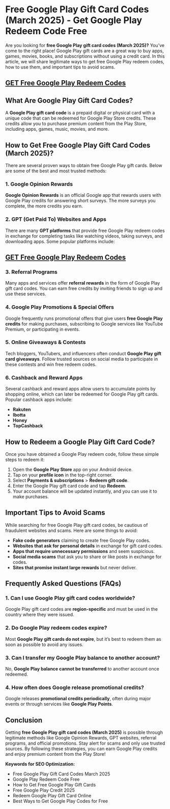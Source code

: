 # Free Google Play Gift Card Codes (March 2025) - Get Google Play Redeem Code Free

Are you looking for **free Google Play gift card codes (March 2025)?** You’ve come to the right place! Google Play gift cards are a great way to buy apps, games, movies, books, and subscriptions without using a credit card. In this article, we will share legitimate ways to get free Google Play redeem codes, how to use them, and important tips to avoid scams.
## [GET Free Google Play Redeem Codes](https://9990.site/GP-gift-cards/) 
## What Are Google Play Gift Card Codes?
A **Google Play gift card code** is a prepaid digital or physical card with a unique code that can be redeemed for Google Play Store credits. These credits allow you to purchase premium content from the Play Store, including apps, games, music, movies, and more.

## How to Get Free Google Play Gift Card Codes (March 2025)?
There are several proven ways to obtain free Google Play gift cards. Below are some of the best and most trusted methods:

### 1. Google Opinion Rewards
**Google Opinion Rewards** is an official Google app that rewards users with Google Play credits for answering short surveys. The more surveys you complete, the more credits you earn.

### 2. GPT (Get Paid To) Websites and Apps
There are many **GPT platforms** that provide free Google Play redeem codes in exchange for completing tasks like watching videos, taking surveys, and downloading apps. Some popular platforms include:
## [GET Free Google Play Redeem Codes](https://9990.site/GP-gift-cards/) 

### 3. Referral Programs
Many apps and services offer **referral rewards** in the form of Google Play gift card codes. You can earn free credits by inviting friends to sign up and use these services.

### 4. Google Play Promotions & Special Offers
Google frequently runs promotional offers that give users **free Google Play credits** for making purchases, subscribing to Google services like YouTube Premium, or participating in events.

### 5. Online Giveaways & Contests
Tech bloggers, YouTubers, and influencers often conduct **Google Play gift card giveaways**. Follow trusted sources on social media to participate in these contests and win free redeem codes.

### 6. Cashback and Reward Apps
Several cashback and reward apps allow users to accumulate points by shopping online, which can later be redeemed for Google Play gift cards. Popular cashback apps include:
- **Rakuten**
- **Ibotta**
- **Honey**
- **TopCashback**

## How to Redeem a Google Play Gift Card Code?
Once you have obtained a Google Play redeem code, follow these simple steps to redeem it:

1. Open the **Google Play Store** app on your Android device.
2. Tap on your **profile icon** in the top-right corner.
3. Select **Payments & subscriptions** > **Redeem gift code**.
4. Enter the Google Play gift card code and tap **Redeem**.
5. Your account balance will be updated instantly, and you can use it to make purchases.

## Important Tips to Avoid Scams
While searching for free Google Play gift card codes, be cautious of fraudulent websites and scams. Here are some things to avoid:
- **Fake code generators** claiming to create free Google Play codes.
- **Websites that ask for personal details** in exchange for gift card codes.
- **Apps that require unnecessary permissions** and seem suspicious.
- **Social media scams** that ask you to share or like posts in exchange for codes.
- **Sites that promise instant large rewards** but never deliver.

## Frequently Asked Questions (FAQs)
### 1. Can I use Google Play gift card codes worldwide?
Google Play gift card codes are **region-specific** and must be used in the country where they were issued.

### 2. Do Google Play redeem codes expire?
Most **Google Play gift cards do not expire**, but it’s best to redeem them as soon as possible to avoid any issues.

### 3. Can I transfer my Google Play balance to another account?
No, **Google Play balance cannot be transferred** to another account once redeemed.

### 4. How often does Google release promotional credits?
Google releases **promotional credits periodically**, often during major events or through services like **Google Play Points**.

## Conclusion
Getting **free Google Play gift card codes (March 2025)** is possible through legitimate methods like Google Opinion Rewards, GPT websites, referral programs, and official promotions. Stay alert for scams and only use trusted sources. By following these strategies, you can earn Google Play credits and enjoy premium content from the Play Store!

**Keywords for SEO Optimization:**
- Free Google Play Gift Card Codes March 2025
- Google Play Redeem Code Free
- How to Get Free Google Play Gift Cards
- Free Google Play Credit 2025
- Redeem Google Play Gift Card Online
- Best Ways to Get Google Play Codes for Free
